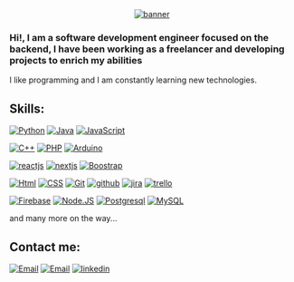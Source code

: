 <div align="center">
  <a href="https://postimages.org/" target="_blank">
    <img src="https://i.postimg.cc/RVKLKmKL/banner.gif" alt="banner">
  </a>
</div>

### Hi!, I am a software development engineer focused on the backend, I have been working as a freelancer and developing projects to enrich my abilities


I like programming and I am constantly learning new technologies.

## Skills:

[![Python](https://img.shields.io/badge/Python-3776AB?style=for-the-badge&logo=python&logoColor=white&labelColor=101010)]()
[![Java](https://img.shields.io/badge/Java-F80000?style=for-the-badge&logo=oracle&logoColor=white&labelColor=101010)]()
[![JavaScript](https://img.shields.io/badge/JavaScript-F7DF1E?style=for-the-badge&logo=javascript&logoColor=white&labelColor=101010)]()
</br>

[![C++](https://img.shields.io/badge/C++-00599C?style=for-the-badge&logo=Cplusplus&logoColor=white&labelColor=101010)]()
[![PHP](https://img.shields.io/badge/PHP-777BB4?style=for-the-badge&logo=php&logoColor=white&labelColor=101010)]()
[![Arduino](https://img.shields.io/badge/Arduino_Code-00878F?style=for-the-badge&logo=Arduino&logoColor=white&labelColor=101010)]()
</br>

[![reactjs](https://img.shields.io/badge/Reactjs-61DAFB?style=for-the-badge&logo=react&logoColor=white&labelColor=101010)]()
[![nextjs](https://img.shields.io/badge/NextJS-000000?style=for-the-badge&logo=next.js&logoColor=white&labelColor=101010)]()
[![Boostrap](https://img.shields.io/badge/bootstrap-7952B3?style=for-the-badge&logo=bootstrap&logoColor=white&labelColor=101010)]()
</br>

[![Html](https://img.shields.io/badge/html-E34F26?style=for-the-badge&logo=html5&logoColor=white&labelColor=101010)]()
[![CSS](https://img.shields.io/badge/CSS-1572B6?style=for-the-badge&logo=css3&logoColor=white&labelColor=101010)]()
[![Git](https://img.shields.io/badge/GIT-F05032?style=for-the-badge&logo=GIT&logoColor=white&labelColor=101010)]()
[![github](https://img.shields.io/badge/github-181717?style=for-the-badge&logo=github&logoColor=white&labelColor=101010)]()
[![jira](https://img.shields.io/badge/jira-0052CC?style=for-the-badge&logo=jira&logoColor=white&labelColor=101010)]()
[![trello](https://img.shields.io/badge/trello-0052CC?style=for-the-badge&logo=trello&logoColor=white&labelColor=101010)]()
</br>

[![Firebase](https://img.shields.io/badge/Firebase-FFCA28?style=for-the-badge&logo=firebase&logoColor=white&labelColor=101010)]()
[![Node.JS](https://img.shields.io/badge/Node.JS-339933?style=for-the-badge&logo=node.js&logoColor=white&labelColor=101010)]()
[![Postgresql](https://img.shields.io/badge/postgresql-47A248?style=for-the-badge&logo=postgresql&logoColor=white&labelColor=101010)]()
[![MySQL](https://img.shields.io/badge/MySQL-4479A1?style=for-the-badge&logo=mysql&logoColor=white&labelColor=101010)]()
</br>

and many more on the way...


## Contact me:

[![Email](https://img.shields.io/badge/danielvazquezop7@outlook.com-44a3f1?style=for-the-badge&logo=Microsoft&logoColor=white&labelColor=101010)](mailto:danielvazquezop7@outlook.com)
[![Email](https://img.shields.io/badge/danierfl24@gmail.com-72ae2d?style=for-the-badge&logo=gmail&logoColor=white&labelColor=101010)](mailto:danierfl24@gmail.com)
[![linkedin](https://img.shields.io/badge/linkedin-72ae2d?style=for-the-badge&logo=linkedin&logoColor=white&labelColor=101010)](https://www.linkedin.com/in/jos%C3%A9-daniel-v%C3%A1zquez-franco-28039b210/)
